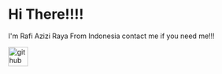 # Hi There!!!!

I'm Rafi Azizi Raya From Indonesia
contact me if you need me!!!


[<img src='https://cdn.jsdelivr.net/npm/simple-icons@3.0.1/icons/github.svg' alt='github' height='40'>](https://github.com/(https://arturssmirnovs.github.io/github-profile-readme-generator/images/banner.png))  



